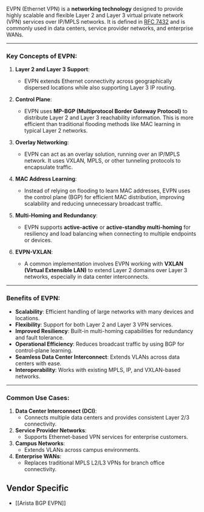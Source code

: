 EVPN (Ethernet VPN) is a **networking technology** designed to provide highly scalable and flexible Layer 2 and Layer 3 virtual private network (VPN) services over IP/MPLS networks. It is defined in [RFC 7432](https://www.rfc-editor.org/rfc/rfc7432) and is commonly used in data centers, service provider networks, and enterprise WANs.

---

### Key Concepts of EVPN:
1. **Layer 2 and Layer 3 Support**:
   - EVPN extends Ethernet connectivity across geographically dispersed locations while also supporting Layer 3 IP routing.

2. **Control Plane**:
   - EVPN uses **MP-BGP (Multiprotocol Border Gateway Protocol)** to distribute Layer 2 and Layer 3 reachability information. This is more efficient than traditional flooding methods like MAC learning in typical Layer 2 networks.

3. **Overlay Networking**:
   - EVPN can act as an overlay solution, running over an IP/MPLS network. It uses VXLAN, MPLS, or other tunneling protocols to encapsulate traffic.

4. **MAC Address Learning**:
   - Instead of relying on flooding to learn MAC addresses, EVPN uses the control plane (BGP) for efficient MAC distribution, improving scalability and reducing unnecessary broadcast traffic.

5. **Multi-Homing and Redundancy**:
   - EVPN supports **active-active** or **active-standby multi-homing** for resiliency and load balancing when connecting to multiple endpoints or devices.

6. **EVPN-VXLAN**:
   - A common implementation involves EVPN working with **VXLAN (Virtual Extensible LAN)** to extend Layer 2 domains over Layer 3 networks, especially in data center interconnects.

---

### Benefits of EVPN:
- **Scalability**: Efficient handling of large networks with many devices and locations.
- **Flexibility**: Support for both Layer 2 and Layer 3 VPN services.
- **Improved Resiliency**: Built-in multi-homing capabilities for redundancy and fault tolerance.
- **Operational Efficiency**: Reduces broadcast traffic by using BGP for control-plane learning.
- **Seamless Data Center Interconnect**: Extends VLANs across data centers with ease.
- **Interoperability**: Works with existing MPLS, IP, and VXLAN-based networks.

---

### Common Use Cases:
1. **Data Center Interconnect (DCI)**:
   - Connects multiple data centers and provides consistent Layer 2/3 connectivity.
2. **Service Provider Networks**:
   - Supports Ethernet-based VPN services for enterprise customers.
3. **Campus Networks**:
   - Extends VLANs across campus environments.
4. **Enterprise WANs**:
   - Replaces traditional MPLS L2/L3 VPNs for branch office connectivity.

## Vendor Specific
* [[Arista BGP EVPN]]